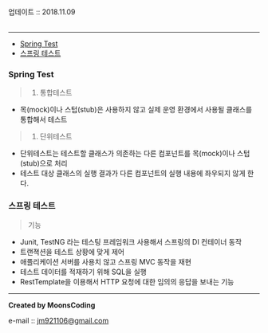 <div class="pull-right"> 업데이트 :: 2018.11.09 </div><br>

---

<!-- @import "[TOC]" {cmd="toc" depthFrom=1 depthTo=6 orderedList=false} -->

<!-- code_chunk_output -->

-	[Spring Test](#spring-test)
-	[스프링 테스트](#스프링-테스트)

<!-- /code_chunk_output -->

### Spring Test

> 1.	통합테스트

-	목(mock)이나 스텁(stub)은 사용하지 않고 실제 운영 환경에서 사용될 클래스를 통합해서 테스트

> 1.	단위테스트

-	단위테스트는 테스트할 클래스가 의존하는 다른 컴포넌트를 목(mock)이나 스텁(stub)으로 처리
-	테스트 대상 클래스의 실행 결과가 다른 컴포넌트의 실행 내용에 좌우되지 않게 한다.

### 스프링 테스트

> 기능

-	Junit, TestNG 라는 테스팅 프레임워크 사용해서 스프링의 DI 컨테이너 동작
-	트랜젹션을 테스트 상황에 맞게 제어
-	애플리케이션 서버를 사용치 않고 스프링 MVC 동작을 재현
-	테스트 데이터를 적재하기 위해 SQL을 실행
-	RestTemplate을 이용해서 HTTP 요청에 대한 임의의 응답을 보내는 기능

---

**Created by MoonsCoding**

e-mail :: jm921106@gmail.com
